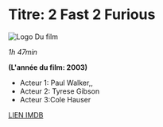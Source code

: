 # Titre: 2 Fast 2 Furious

![Logo Du film](http://www.imdb.com/title/tt0322259/mediaviewer/rm808455680?ref_=tt_ov_i)

*1h 47min*

**(L'année du film: 2003)**

* Acteur 1: Paul Walker,, 
* Acteur 2: Tyrese Gibson
* Acteur 3:Cole Hauser

[LIEN IMDB](http://www.imdb.com/title/tt0322259/?ref_=tt_rec_tt)
